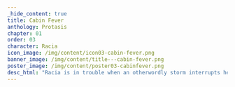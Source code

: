 ```yaml
---
_hide_content: true
title: Cabin Fever
anthology: Protasis
chapter: 01
order: 03
character: Racia
icon_image: /img/content/icon03-cabin-fever.png
banner_image: /img/content/title---cabin-fever.png
poster_image: /img/content/poster03-cabinfever.png
desc_html: "Racia is in trouble when an otherwordly storm interrupts her flight over the freezing tundra. As passengers are tossed this way and that, Racia's thoughts drift from her present predicament to the horrible possibilities the future may hold. 12 pages."
---
```

